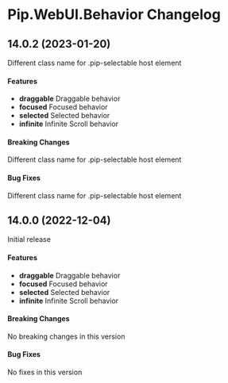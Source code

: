 # Pip.WebUI.Behavior Changelog

## <a name="14.0.2"></a> 14.0.2 (2023-01-20)

Different class name for .pip-selectable host element

#### Features
* **draggable** Draggable behavior
* **focused** Focused behavior
* **selected** Selected behavior
* **infinite** Infinite Scroll behavior

#### Breaking Changes
Different class name for .pip-selectable host element

#### Bug Fixes
Different class name for .pip-selectable host element

## <a name="14.0.0"></a> 14.0.0 (2022-12-04)

Initial release

#### Features
* **draggable** Draggable behavior
* **focused** Focused behavior
* **selected** Selected behavior
* **infinite** Infinite Scroll behavior

#### Breaking Changes
No breaking changes in this version

#### Bug Fixes
No fixes in this version
